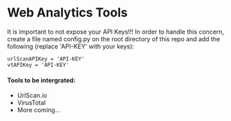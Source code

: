 # Web Analytics Tools

It is important to not expose your API Keys!!! 
In order to handle this concern, create a file named config.py on the root directory of this repo and add the following (replace 'API-KEY' with your keys):
```
urlScanAPIKey = 'API-KEY'
vtAPIKey = 'API-KEY' 
```
#### Tools to be intergrated:
- UrlScan.io
- VirusTotal
- More coming...
